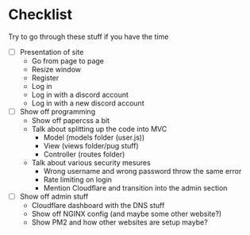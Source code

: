 # Checklist

Try to go through these stuff if you have the time

- [ ] Presentation of site
	* Go from page to page
	* Resize window
	* Register
	* Log in
	* Log in with a discord account
	* Log in with a new discord account
- [ ] Show off programming
	* Show off papercss a bit
	* Talk about splitting up the code into MVC
		- Model (models folder (user.js))
		- View (views folder/pug stuff)
		- Controller (routes folder)
	* Talk about various security mesures
		- Wrong username and wrong password throw the same error
		- Rate limiting on login
		- Mention Cloudflare and transition into the admin section
- [ ] Show off admin stuff
	- Cloudflare dashboard with the DNS stuff
	- Show off NGINX config (and maybe some other website?)
	- Show PM2 and how other websites are setup maybe?

